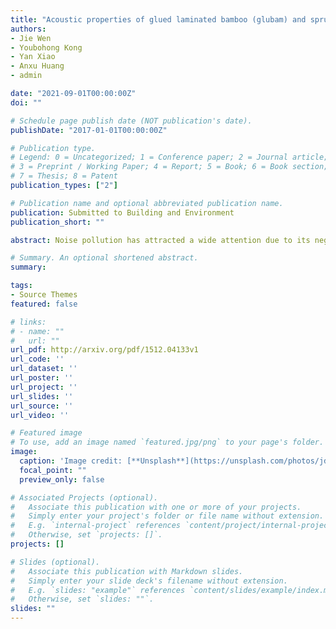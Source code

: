 ```yaml
---
title: "Acoustic properties of glued laminated bamboo (glubam) and spruce-pine-fir (SPF)"
authors:
- Jie Wen
- Youbohong Kong
- Yan Xiao
- Anxu Huang
- admin

date: "2021-09-01T00:00:00Z"
doi: ""

# Schedule page publish date (NOT publication's date).
publishDate: "2017-01-01T00:00:00Z"

# Publication type.
# Legend: 0 = Uncategorized; 1 = Conference paper; 2 = Journal article;
# 3 = Preprint / Working Paper; 4 = Report; 5 = Book; 6 = Book section;
# 7 = Thesis; 8 = Patent
publication_types: ["2"]

# Publication name and optional abbreviated publication name.
publication: Submitted to Building and Environment
publication_short: ""

abstract: Noise pollution has attracted a wide attention due to its negative effect on human health, and many researchers are working on proposing strategies or developing new materials to improve acoustic performance of structures and building materials. Meanwhile, the worldwide emphasis on sustainable development has motivated the development and application of bio-mass materials in every field, including the engineering construction. The purpose of this study is to measure and investigate the performance of a structure-used glued laminated bamboo (Glubam) and spruce-pinefir (SPF) as soundproof or sound-absorbing materials. The impedance tube method was used to measure the sound reduction index and sound absorption coefficient of glubam and SPF in th lab. After doing some comparison studies, it can be found that glubam and SPF have good performance in sound insulation but behave weakly in sound absorption, and glubam exhibits similar even better aoustic properties than SPF. Moreover, a finite element model was built up using ABAQUS to predict sound insulation properties of materials. According to the numercial results of sound reduction index obtained from the finite element model, developing composite materials and double-layer panles with cavity between should be effective on improving the soundproof performance of SPF and glubam.

# Summary. An optional shortened abstract.
summary:

tags:
- Source Themes
featured: false

# links:
# - name: ""
#   url: ""
url_pdf: http://arxiv.org/pdf/1512.04133v1
url_code: ''
url_dataset: ''
url_poster: ''
url_project: ''
url_slides: ''
url_source: ''
url_video: ''

# Featured image
# To use, add an image named `featured.jpg/png` to your page's folder. 
image:
  caption: 'Image credit: [**Unsplash**](https://unsplash.com/photos/jdD8gXaTZsc)'
  focal_point: ""
  preview_only: false

# Associated Projects (optional).
#   Associate this publication with one or more of your projects.
#   Simply enter your project's folder or file name without extension.
#   E.g. `internal-project` references `content/project/internal-project/index.md`.
#   Otherwise, set `projects: []`.
projects: []

# Slides (optional).
#   Associate this publication with Markdown slides.
#   Simply enter your slide deck's filename without extension.
#   E.g. `slides: "example"` references `content/slides/example/index.md`.
#   Otherwise, set `slides: ""`.
slides: ""
---
```

